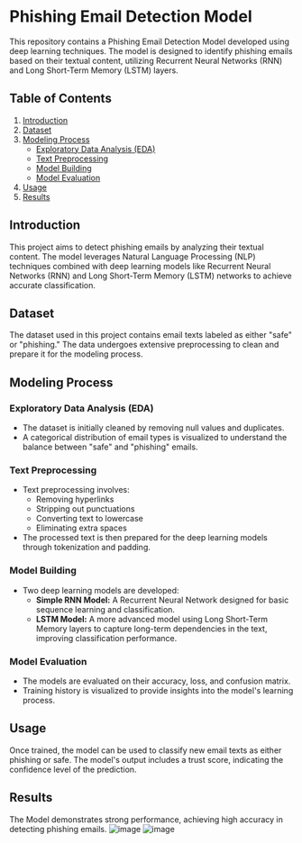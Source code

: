 # **Phishing Email Detection Model**

This repository contains a Phishing Email Detection Model developed using deep learning techniques. The model is designed to identify phishing emails based on their textual content, utilizing Recurrent Neural Networks (RNN) and Long Short-Term Memory (LSTM) layers.

## **Table of Contents**

1. [Introduction](#introduction)
2. [Dataset](#dataset)
3. [Modeling Process](#modeling-process)
   - [Exploratory Data Analysis (EDA)](#exploratory-data-analysis-eda)
   - [Text Preprocessing](#text-preprocessing)
   - [Model Building](#model-building)
   - [Model Evaluation](#model-evaluation)
4. [Usage](#usage)
5. [Results](#results)

## **Introduction**

This project aims to detect phishing emails by analyzing their textual content. The model leverages Natural Language Processing (NLP) techniques combined with deep learning models like Recurrent Neural Networks (RNN) and Long Short-Term Memory (LSTM) networks to achieve accurate classification.

## **Dataset**

The dataset used in this project contains email texts labeled as either "safe" or "phishing." The data undergoes extensive preprocessing to clean and prepare it for the modeling process.

## **Modeling Process**

### **Exploratory Data Analysis (EDA)**

- The dataset is initially cleaned by removing null values and duplicates.
- A categorical distribution of email types is visualized to understand the balance between "safe" and "phishing" emails.

### **Text Preprocessing**

- Text preprocessing involves:
  - Removing hyperlinks
  - Stripping out punctuations
  - Converting text to lowercase
  - Eliminating extra spaces
- The processed text is then prepared for the deep learning models through tokenization and padding.

### **Model Building**

- Two deep learning models are developed:
  - **Simple RNN Model:** A Recurrent Neural Network designed for basic sequence learning and classification.
  - **LSTM Model:** A more advanced model using Long Short-Term Memory layers to capture long-term dependencies in the text, improving classification performance.

### **Model Evaluation**

- The models are evaluated on their accuracy, loss, and confusion matrix.
- Training history is visualized to provide insights into the model's learning process.

## **Usage**

Once trained, the model can be used to classify new email texts as either phishing or safe. The model's output includes a trust score, indicating the confidence level of the prediction.

## **Results**

The Model demonstrates strong performance, achieving high accuracy in detecting phishing emails.
![image](https://github.com/user-attachments/assets/58ad0c02-d0d8-4a8d-8eeb-faa1f86bc899)
![image](https://github.com/user-attachments/assets/1c1ebd4d-819e-48e9-8764-ab5edfcc117c)


